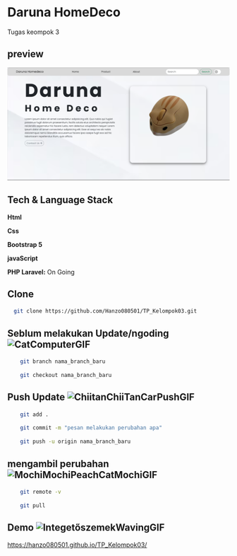 # Daruna HomeDeco

Tugas keompok 3

## preview

![Logo](/img/ssreadme/Preview.png)

## Tech & Language Stack

**Html**

**Css**

**Bootstrap 5**

**javaScript**

**PHP Laravel:** On Going

## Clone

```bash
  git clone https://github.com/Hanzo080501/TP_Kelompok03.git
```

## Seblum melakukan Update/ngoding ![CatComputerGIF](https://github.com/Hanzo080501/TP_Kelompok03/assets/112563473/91fb5a68-3f9b-414e-90fb-756fe1a36fdd)


```bash
    git branch nama_branch_baru
```
```bash
    git checkout nama_branch_baru
```

## Push Update ![ChiitanChiiTanCarPushGIF](https://github.com/Hanzo080501/TP_Kelompok03/assets/112563473/a7f75d40-f15d-4f58-96df-0af63f0f1d8a)


```bash
    git add .
```
```bash
    git commit -m "pesan melakukan perubahan apa"
```
```bash
    git push -u origin nama_branch_baru
```

## mengambil perubahan ![MochiMochiPeachCatMochiGIF](https://github.com/Hanzo080501/TP_Kelompok03/assets/112563473/64b27f36-acfd-43e6-b672-46928f1cf442)


```bash
    git remote -v
```
```bash
    git pull
```

## Demo ![IntegetőszemekWavingGIF](https://github.com/Hanzo080501/TP_Kelompok03/assets/112563473/67aa7c56-96df-4dcd-a76c-2d0277de9ba1)


https://hanzo080501.github.io/TP_Kelompok03/
